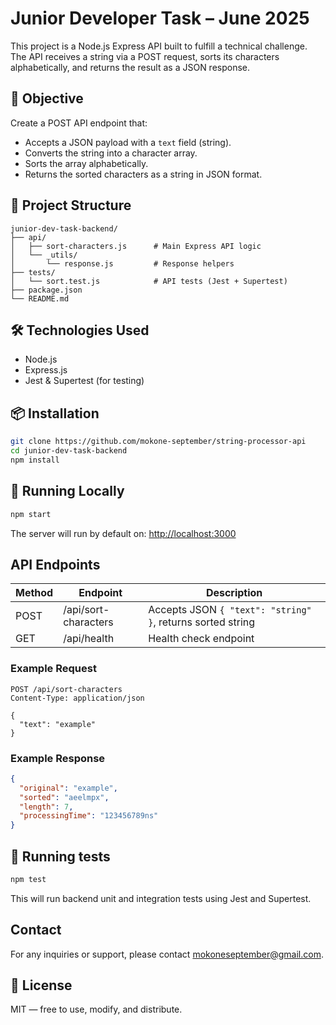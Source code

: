 # Junior Developer Task – June 2025

This project is a Node.js Express API built to fulfill a technical challenge. The API receives a string via a POST request, sorts its characters alphabetically, and returns the result as a JSON response.

## 🧠 Objective

Create a POST API endpoint that:

- Accepts a JSON payload with a `text` field (string).
- Converts the string into a character array.
- Sorts the array alphabetically.
- Returns the sorted characters as a string in JSON format.

## 📂 Project Structure

```
junior-dev-task-backend/
├── api/
│   ├── sort-characters.js      # Main Express API logic
│   └── _utils/
│       └── response.js         # Response helpers
├── tests/
│   └── sort.test.js            # API tests (Jest + Supertest)
├── package.json
└── README.md
```

## 🛠️ Technologies Used

- Node.js
- Express.js
- Jest & Supertest (for testing)

## 📦 Installation

```bash
git clone https://github.com/mokone-september/string-processor-api
cd junior-dev-task-backend
npm install
```

## 🚀 Running Locally

```bash
npm start
```

The server will run by default on:
<http://localhost:3000>

## API Endpoints

| Method | Endpoint                | Description                                                        |
| ------ | ----------------------- | ------------------------------------------------------------------ |
| POST   | /api/sort-characters    | Accepts JSON `{ "text": "string" }`, returns sorted string         |
| GET    | /api/health             | Health check endpoint                                              |

### Example Request

```http
POST /api/sort-characters
Content-Type: application/json

{
  "text": "example"
}
```

### Example Response

```json
{
  "original": "example",
  "sorted": "aeelmpx",
  "length": 7,
  "processingTime": "123456789ns"
}
```

## 🧪 Running tests

```bash
npm test
```

This will run backend unit and integration tests using Jest and Supertest.

## Contact

For any inquiries or support, please contact <mokoneseptember@gmail.com>.

## 📄 License

MIT — free to use, modify, and distribute.
